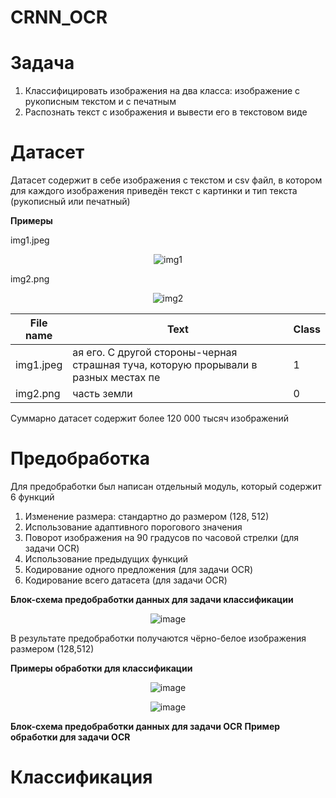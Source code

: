 # CRNN_OCR

# **Задача**
1) Классифицировать изображения на два класса: изображение с рукописным текстом и с печатным
2) Распознать текст с изображения и вывести его в текстовом виде

# **Датасет**

Датасет содержит в себе изображения с текстом и csv файл, в котором для каждого изображения приведён текст с картинки и тип текста (рукописный или печатный)

**Примеры**

img1.jpeg
<div align="center">
  
![img1](https://github.com/user-attachments/assets/3d7480c3-5b2e-4f7b-9490-a3b2860bc72b)

</div>

img2.png
<div align="center">
  
![img2](https://github.com/user-attachments/assets/0c177ccb-041b-4810-b90d-7d91091a876c)

</div>

<div align="center">

File name | Text | Class |
--- | --- | --- |
img1.jpeg | ая его. С другой стороны-черная страшная туча, которую прорывали в разных местах пе | 1 |
img2.png | часть земли | 0 |

</div>

Суммарно датасет содержит более 120 000 тысяч изображений

# Предобработка 

Для предобработки был написан отдельный модуль, который содержит 6 функций
1. Изменение размера: стандартно до размером (128, 512)
2. Использование адаптивного порогового значения
3. Поворот изображения на 90 градусов по часовой стрелки (для задачи OCR)
4. Использование предыдущих функций
5. Кодирование одного предложения (для задачи OCR)
6. Кодирование всего датасета (для задачи OCR)

**Блок-схема предобработки данных для задачи классификации**
<div align="center">
  
![image](https://github.com/user-attachments/assets/2e248ed6-654a-4b6b-99ce-35887d415c71)

</div>

В результате предобработки получаются чёрно-белое изображения размером (128,512)

**Примеры обработки для классификации**

<div align="center">
  
![image](https://github.com/user-attachments/assets/9f4cc841-43d0-4903-8b8d-9e1cc813d525)

![image](https://github.com/user-attachments/assets/5944f790-c81d-43b6-82ec-8b915b69ce24)

</div>

**Блок-схема предобработки данных для задачи OCR**
**Пример обработки для задачи OCR**

# **Классификация**






